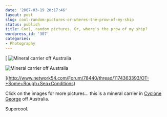 ```yaml
---
date: '2007-03-19 20:17:46'
layout: post
slug: cool-random-pictures-or-wheres-the-prow-of-my-ship
status: publish
title: Cool, random pictures. Or, where's the prow of my ship?
wordpress_id: '307'
categories:
- Photography
---
```



[
![Mineral carrier off Australia](http://www.phfactor.net/wp-pics/selkirk_settler_4-wp.jpg)
  

![Mineral carrier off Australia](http://www.phfactor.net/wp-pics/selkirk_settler_1-wp.jpg)
  

](http://www.network54.com/Forum/78440/thread/1174363393/OT-+Some+Rough+Sea+Conditions)


Click on the images for more pictures... this is a mineral carrier in [Cyclone George](http://en.wikipedia.org/wiki/Cyclone_George) off Australia.

Supercool.

